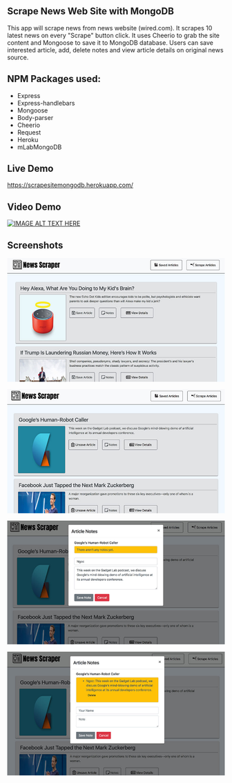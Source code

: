 ## Scrape News Web Site with MongoDB
This app will scrape news from news website (wired.com). It scrapes 10 latest news on every "Scrape" button click.
It uses Cheerio to grab the site content and Mongoose to save it to MongoDB database.
Users can save interested article, add, delete notes and view article details on original news source.

## NPM Packages used: 
* Express
* Express-handlebars
* Mongoose
* Body-parser
* Cheerio
* Request
* Heroku
* mLabMongoDB

## Live Demo
https://scrapesitemongodb.herokuapp.com/

## Video Demo
[![IMAGE ALT TEXT HERE](https://i9.ytimg.com/vi/QdaIMjgHgQg/mq2.jpg?sqp=CLDGl9oF&rs=AOn4CLCp8TBZsXsrpL-oWxGBSUbWd0V9eg)](https://www.youtube.com/watch?v=QdaIMjgHgQg)

## Screenshots
![Image of Home Page](https://github.com/rnguyen05/ScrapeSiteMongoDB/blob/master/screenshots/home.jpg?raw=true)

![Image of Saved Articles](https://github.com/rnguyen05/ScrapeSiteMongoDB/blob/master/screenshots/savedArticles.jpg?raw=true)

![Image of Notes](https://github.com/rnguyen05/ScrapeSiteMongoDB/blob/master/screenshots/addNote.jpg?raw=true)

![Image of Notes](https://github.com/rnguyen05/ScrapeSiteMongoDB/blob/master/screenshots/noteAdded.jpg?raw=true)


